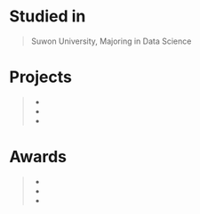 # Studied in 
> Suwon University, Majoring in Data Science

# Projects
> -
>
> -
>
> -

# Awards
> -
>
> -
>
> -
